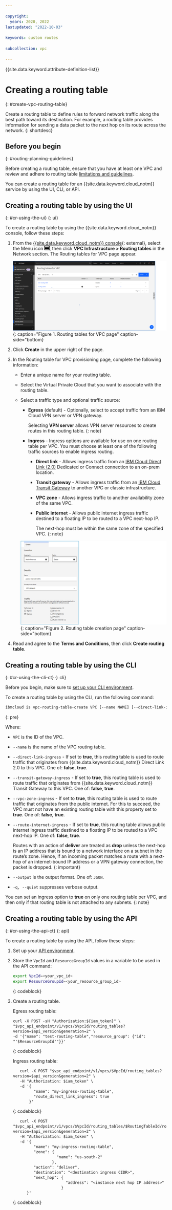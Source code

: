 ```yaml
---

copyright:
  years: 2020, 2022
lastupdated: "2022-10-03"

keywords: custom routes

subcollection: vpc

---
```


{{site.data.keyword.attribute-definition-list}}

# Creating a routing table
{: #create-vpc-routing-table}

Create a routing table to define rules to forward network traffic along the best path toward its destination. For example, a routing table provides information for sending a data packet to the next hop on its route across the network.
{: shortdesc}

## Before you begin
{: #routing-planning-guidelines}

Before creating a routing table, ensure that you have at least one VPC and review and adhere to routing table [limitations and guidelines](/docs/vpc?topic=vpc-about-custom-routes&interface=ui#limitations-custom-routes).

You can create a routing table for an {{site.data.keyword.cloud_notm}} service by using the UI, CLI, or API.

## Creating a routing table by using the UI
{: #cr-using-the-ui}
{: ui}

To create a routing table by using the {{site.data.keyword.cloud_notm}} console, follow these steps:

1. From the [{{site.data.keyword.cloud_notm}} console](/login){: external}, select the Menu icon ![Menu icon](/images/menu_icon.png), then click **VPC Infrastructure > Routing tables** in the Network section. The Routing tables for VPC page appear.

   ![Routing tables for VPC page](./images/cr-routing-tables-page.png){: caption="Figure 1. Routing tables for VPC page" caption-side="bottom}

1. Click **Create** in the upper right of the page.
1. In the Routing table for VPC provisioning page, complete the following information:

   * Enter a unique name for your routing table.
   * Select the Virtual Private Cloud that you want to associate with the routing table.
   * Select a traffic type and optional traffic source:

      * **Egress** (default) - Optionally, select to accept traffic from an IBM Cloud VPN server or VPN gateway.

         Selecting **VPN server** allows VPN server resources to create routes in this routing table.
         {: note}

      * **Ingress** - Ingress options are available for use on one routing table per VPC. You must choose at least one of the following traffic sources to enable ingress routing.

         * **Direct link** - Allows ingress traffic from an [IBM Cloud Direct Link (2.0)](/docs/dl?topic=dl-get-started-with-ibm-cloud-dl) Dedicated or Connect connection to an on-prem location.
         * **Transit gateway** - Allows ingress traffic from an [IBM Cloud Transit Gateway](/docs/transit-gateway?topic=transit-gateway-getting-started) to another VPC or classic infrastructure.
         * **VPC zone** - Allows ingress traffic to another availability zone of the same VPC.
         * **Public internet** - Allows public internet ingress traffic destined to a floating IP to be routed to a VPC next-hop IP.

            The next-hop must be within the same zone of the specified VPC.
            {: note}

      ![Routing table creation page](./images/cr-create-routing-table.png){: caption="Figure 2. Routing table creation page" caption-side="bottom}

1. Read and agree to the **Terms and Conditions**, then click **Create routing table**.

## Creating a routing table by using the CLI
{: #cr-using-the-cli-ct}
{: cli}

Before you begin, make sure to [set up your CLI environment](/docs/vpc?topic=vpc-infrastructure-cli-plugin-vpc-reference).

To create a routing table by using the CLI, run the following command:

```sh
ibmcloud is vpc-routing-table-create VPC [--name NAME] [--direct-link-ingress false | true] [--transit-gateway-ingress false | true] [--vpc-zone-ingress false | true] [--public-internet-ingress false | true] [--output JSON] [-q, --quiet]
```
{: pre}

Where:

- `VPC` is the ID of the VPC.
- `--name` is the name of the VPC routing table.
- `--direct-link-ingress` - If set to **true**, this routing table is used to route traffic that originates from {{site.data.keyword.cloud_notm}} Direct Link 2.0 to this VPC. One of: **false**, **true**.
- `--transit-gateway-ingress` - If set to **true**, this routing table is used to route traffic that originates from {{site.data.keyword.cloud_notm}} Transit Gateway to this VPC. One of: **false**, **true**.
- `--vpc-zone-ingress` - If set to **true**, this routing table is used to route traffic that originates from the public internet. For this to succeed, the VPC must not have an existing routing table with this property set to **true**. One of: **false**, **true**.
- `--route-internet-ingress` - If set to **true**, this routing table allows public internet ingress traffic destined to a floating IP to be routed to a VPC next-hop IP. One of: **false**, **true**.

   Routes with an action of **deliver** are treated as **drop** unless the next-hop is an IP address that is bound to a network interface on a subnet in the route’s zone. Hence, if an incoming packet matches a route with a next-hop of an internet-bound IP address or a VPN gateway connection, the packet is dropped.
   {: important}

- `--output` is the output format. One of: `JSON`.
- `-q, --quiet` suppresses verbose output.

You can set an ingress option to **true** on only one routing table per VPC, and then only if that routing table is not attached to any subnets.
{: note}

## Creating a routing table by using the API
{: #cr-using-the-api-ct}
{: api}

To create a routing table by using the API, follow these steps:

1. Set up your [API environment](/docs/vpc?topic=vpc-set-up-environment#api-prerequisites-setup).
1. Store the `VpcId` and `ResourceGroupId` values in a variable to be used in the API command:

    ```sh
    export VpcId=<your_vpc_id>
    export ResourceGroupId=<your_resource_group_id>
    ```
    {: codeblock}

1.  Create a routing table.

    Egress routing table:

    ```curl
    curl -X POST -sH "Authorization:${iam_token}" \
    "$vpc_api_endpoint/v1/vpcs/$VpcId/routing_tables?version=$api_version&generation=2" \
    -d '{"name": "test-routing-table","resource_group": {"id": "'$ResourceGroupId'"}}'
    ```
    {: codeblock}

    Ingress routing table:

    ```curl
       curl -X POST "$vpc_api_endpoint/v1/vpcs/$VpcId/routing_tables?version=$api_version&generation=2" \
       -H "Authorization: $iam_token" \
       -d '{
             "name": "my-ingress-routing-table",
             "route_direct_link_ingress": true
           }'
    ```
    {: codeblock}

    ```curl
       curl -X POST "$vpc_api_endpoint/v1/vpcs/$VpcId/routing_tables/$RoutingTableId/routes?version=$api_version&generation=2" \
       -H "Authorization: $iam_token" \
       -d '{
             "name": "my-ingress-routing-table",
             "zone": {
                       "name": "us-south-2"
                     },
             "action": "deliver",
             "destination": "<destination ingress CIDR>",
             "next_hop": {
                           "address": "<instance next hop IP address>"
                         }
          }'
    ```
    {: codeblock}
